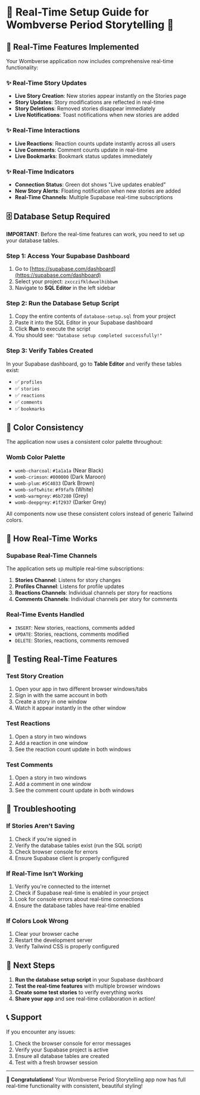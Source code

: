# 🌟 Real-Time Setup Guide for Wombverse Period Storytelling 🌟

## 🚀 Real-Time Features Implemented

Your Wombverse application now includes comprehensive real-time functionality:

### ✨ **Real-Time Story Updates**
- **Live Story Creation**: New stories appear instantly on the Stories page
- **Story Updates**: Story modifications are reflected in real-time
- **Story Deletions**: Removed stories disappear immediately
- **Live Notifications**: Toast notifications when new stories are added

### ✨ **Real-Time Interactions**
- **Live Reactions**: Reaction counts update instantly across all users
- **Live Comments**: Comment counts update in real-time
- **Live Bookmarks**: Bookmark status updates immediately

### ✨ **Real-Time Indicators**
- **Connection Status**: Green dot shows "Live updates enabled"
- **New Story Alerts**: Floating notification when new stories are added
- **Real-Time Channels**: Multiple Supabase real-time subscriptions

## 🗄️ Database Setup Required

**IMPORTANT**: Before the real-time features can work, you need to set up your database tables.

### Step 1: Access Your Supabase Dashboard
1. Go to [https://supabase.com/dashboard](https://supabase.com/dashboard)
2. Select your project: `zxcczifkldwuelhibbwm`
3. Navigate to **SQL Editor** in the left sidebar

### Step 2: Run the Database Setup Script
1. Copy the entire contents of `database-setup.sql` from your project
2. Paste it into the SQL Editor in your Supabase dashboard
3. Click **Run** to execute the script
4. You should see: `"Database setup completed successfully!"`

### Step 3: Verify Tables Created
In your Supabase dashboard, go to **Table Editor** and verify these tables exist:
- ✅ `profiles`
- ✅ `stories`
- ✅ `reactions`
- ✅ `comments`
- ✅ `bookmarks`

## 🎨 Color Consistency

The application now uses a consistent color palette throughout:

### **Womb Color Palette**
- `womb-charcoal`: `#1a1a1a` (Near Black)
- `womb-crimson`: `#800000` (Dark Maroon)
- `womb-plum`: `#5C4033` (Dark Brown)
- `womb-softwhite`: `#f9fafb` (White)
- `womb-warmgrey`: `#6b7280` (Grey)
- `womb-deepgrey`: `#1f2937` (Darker Grey)

All components now use these consistent colors instead of generic Tailwind colors.

## 🔧 How Real-Time Works

### **Supabase Real-Time Channels**
The application sets up multiple real-time subscriptions:

1. **Stories Channel**: Listens for story changes
2. **Profiles Channel**: Listens for profile updates
3. **Reactions Channels**: Individual channels per story for reactions
4. **Comments Channels**: Individual channels per story for comments

### **Real-Time Events Handled**
- `INSERT`: New stories, reactions, comments added
- `UPDATE`: Stories, reactions, comments modified
- `DELETE`: Stories, reactions, comments removed

## 🧪 Testing Real-Time Features

### **Test Story Creation**
1. Open your app in two different browser windows/tabs
2. Sign in with the same account in both
3. Create a story in one window
4. Watch it appear instantly in the other window

### **Test Reactions**
1. Open a story in two windows
2. Add a reaction in one window
3. See the reaction count update in both windows

### **Test Comments**
1. Open a story in two windows
2. Add a comment in one window
3. See the comment count update in both windows

## 🐛 Troubleshooting

### **If Stories Aren't Saving**
1. Check if you're signed in
2. Verify the database tables exist (run the SQL script)
3. Check browser console for errors
4. Ensure Supabase client is properly configured

### **If Real-Time Isn't Working**
1. Verify you're connected to the internet
2. Check if Supabase real-time is enabled in your project
3. Look for console errors about real-time connections
4. Ensure the database tables have real-time enabled

### **If Colors Look Wrong**
1. Clear your browser cache
2. Restart the development server
3. Verify Tailwind CSS is properly configured

## 🚀 Next Steps

1. **Run the database setup script** in your Supabase dashboard
2. **Test the real-time features** with multiple browser windows
3. **Create some test stories** to verify everything works
4. **Share your app** and see real-time collaboration in action!

## 📞 Support

If you encounter any issues:
1. Check the browser console for error messages
2. Verify your Supabase project is active
3. Ensure all database tables are created
4. Test with a fresh browser session

---

**🎉 Congratulations!** Your Wombverse Period Storytelling app now has full real-time functionality with consistent, beautiful styling! 